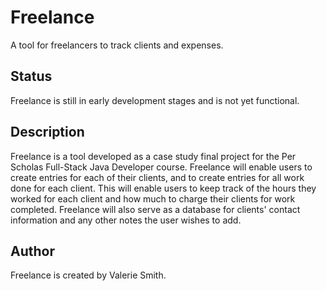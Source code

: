 # Freelance
A tool for freelancers to track clients and expenses.

## Status
Freelance is still in early development stages and is not yet functional.

## Description
Freelance is a tool developed as a case study final project for the Per Scholas Full-Stack Java Developer course.
Freelance will enable users to create entries for each of their clients, and to create entries for all work done for each client.
This will enable users to keep track of the hours they worked for each client and how much to charge their clients for work completed.
Freelance will also serve as a database for clients' contact information and any other notes the user wishes to add.

## Author
Freelance is created by Valerie Smith.
